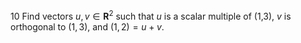 10 Find vectors $u, v \in \mathbf{R}^{2}$ such that $u$ is a scalar multiple of (1,3), $v$ is orthogonal to $(1,3)$, and $(1,2)=u+v$.

